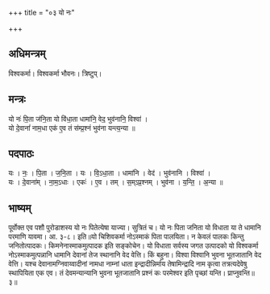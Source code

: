 +++
title = "०३ यो नः"

+++
## अधिमन्त्रम्
विश्वकर्मा। विश्वकर्मा भौवनः। त्रिष्टुप्।

## मन्त्रः
यो नः॑ पि॒ता ज॑नि॒ता यो वि॑धा॒ता धामा॑नि॒ वेद॒ भुव॑नानि॒ विश्वा॑ ।  
यो दे॒वानां॑ नाम॒धा एक॑ ए॒व तं स॑म्प्र॒श्नं भुव॑ना यन्त्य॒न्या ॥

## पदपाठः
यः । नः॒ । पि॒ता । ज॒नि॒ता । यः । वि॒ऽधा॒ता । धामा॑नि । वेद॑ । भुव॑नानि । विश्वा॑ ।  
यः । दे॒वाना॑म् । ना॒म॒ऽधाः । एकः॑ । ए॒व । तम् । स॒म्ऽप्र॒श्नम् । भुव॑ना । य॒न्ति॒ । अ॒न्या ॥

## भाष्यम्
पूर्वोक्त एव पशौ पुरोडाशस्य यो नः पितेत्येषा याज्या। सुत्रितं च। यो नः पिता जनिता यो विधाता या ते धामानि परमाणि यावमा। आ. ३-८। इति॥यो चिशिवकर्मा नोऽस्माकं पिता पालयिता। न केवलं पालकः किन्तु जनितोत्पादकः। किमनेनास्माकमुत्पादक इति सङ्कोचेन। यो विधाता सर्वस्य जगत उत्पादको यो विश्वकर्मा नोऽस्माकमुत्पन्नानि धामानि देवानां तेज स्थानानि वेद वेत्ति। किं बहुना। विश्वा विश्वानि भुवना भूतजातानि वेद वेत्ति। यश्च देवानामग्निवाय्वादीनां नामधा नाम्नां धाता इन्द्रादीन्निर्माय तेषामिन्द्रादि नाम कृत्वा तत्रत्यदेवेषु स्थापियिता एक एव। तं देवमन्यान्यानि भुवना भूतजातानि प्रश्नं कः परमेश्वर इति पृच्छां यन्ति। प्राप्नुवन्ति॥३॥